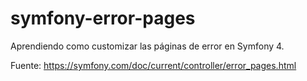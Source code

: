 # symfony-error-pages
Aprendiendo como customizar las páginas de error en Symfony 4.

Fuente: https://symfony.com/doc/current/controller/error_pages.html

